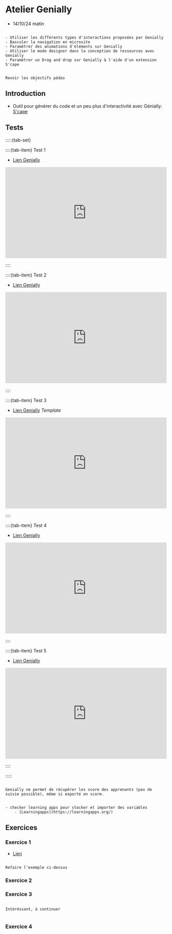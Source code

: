 # Atelier Genially

- 14/10/24 matin

```{admonition} Objectif(s) pédagogique(s)

- Utiliser les différents types d'interactions proposées par Genially
- Basculer la navigation en microsite
- Paramétrer des animations d'éléments sur Genially
- Utiliser le mode designer dans la conception de ressources avec Genially
- Paramétrer un Drag and drop sur Genially à l'aide d'un extension S'cape

```

```{note}

Revoir les objectifs pédas

```

## Introduction

- Outil pour générer du code et un peu plus d'interactivité avec Génially: [S'cape](https://scape.enepe.fr/le-codeur-triphrase.html)


## Tests

:::::{tab-set}

::::{tab-item} Test 1

- [Lien Genially](https://view.genial.ly/5ea708e06d0f2f0da91754d4/presentation-leglise-saint-hippolyte)

<div style="width: 100%;"><div style="position: relative; padding-bottom: 56.25%; padding-top: 0; height: 0;"><iframe title="L'église Saint-Hippolyte" frameborder="0" width="1200px" height="675px" style="position: absolute; top: 0; left: 0; width: 100%; height: 100%;" src="https://view.genially.com/5ea708e06d0f2f0da91754d4" type="text/html" allowscriptaccess="always" allowfullscreen="true" scrolling="yes" allownetworking="all"></iframe> </div> </div>



::::

::::{tab-item} Test 2

- [Lien Genially](https://view.genial.ly/6390cf1efb446a00120cf075/learning-experience-didactic-unit-activite-1)

<div style="width: 100%;"><div style="position: relative; padding-bottom: 56.25%; padding-top: 0; height: 0;"><iframe title="Activité 1" frameborder="0" width="1200px" height="675px" style="position: absolute; top: 0; left: 0; width: 100%; height: 100%;" src="https://view.genially.com/6390cf1efb446a00120cf075" type="text/html" allowscriptaccess="always" allowfullscreen="true" scrolling="yes" allownetworking="all"></iframe> </div> </div>


::::

::::{tab-item} Test 3

- [Lien Genially](https://view.genial.ly/626be2f6e89adb0011ec00b9/interactive-content-quiz-1) *Template*

<div style="width: 100%;"><div style="position: relative; padding-bottom: 56.25%; padding-top: 0; height: 0;"><iframe title="Quiz 1" frameborder="0" width="1200px" height="675px" style="position: absolute; top: 0; left: 0; width: 100%; height: 100%;" src="https://view.genially.com/626be2f6e89adb0011ec00b9" type="text/html" allowscriptaccess="always" allowfullscreen="true" scrolling="yes" allownetworking="all"></iframe> </div> </div>

::::

::::{tab-item} Test 4

- [Lien Genially](https://view.genial.ly/652180071647a1001186e50f/presentation-celine-lanfraymaquette) 

<div style="width: 100%;"><div style="position: relative; padding-bottom: 56.25%; padding-top: 0; height: 0;"><iframe title="Céline Lanfray_Maquette" frameborder="0" width="960px" height="540px" style="position: absolute; top: 0; left: 0; width: 100%; height: 100%;" src="https://view.genially.com/652180071647a1001186e50f" type="text/html" allowscriptaccess="always" allowfullscreen="true" scrolling="yes" allownetworking="all"></iframe> </div> </div>

::::

::::{tab-item} Test 5

- [Lien Genially](https://view.genial.ly/65246cbae3a9230012ad614f/presentation-team-for-the-planet-v3) 

<div style="width: 100%;"><div style="position: relative; padding-bottom: 56.25%; padding-top: 0; height: 0;"><iframe title="Team for the planet V3" frameborder="0" width="1200px" height="675px" style="position: absolute; top: 0; left: 0; width: 100%; height: 100%;" src="https://view.genially.com/65246cbae3a9230012ad614f" type="text/html" allowscriptaccess="always" allowfullscreen="true" scrolling="yes" allownetworking="all"></iframe> </div> </div>


::::

:::::


```{note}

Genially ne permet de récupérer les score des apprenants (pas de suivie possible), même si exporté en scorm.


- checker learning apps pour stocker et importer des variables
    - [Learningapps](https://learningapps.org/)

```

## Exercices

### Exercice 1

- [Lien](https://view.genially.com/63a19139c812f10019acaac1/interactive-content-exercice1interactions)

```{note}

Refaire l'exemple ci-dessus

```


### Exercice 2


### Exercice 3

```{note}

Intéréssant, à continuer


```

### Exercice 4
